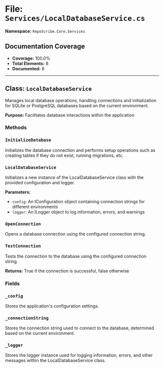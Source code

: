# File: `Services/LocalDatabaseService.cs`

**Namespace:** `RepoScribe.Core.Services`

## Documentation Coverage

- **Coverage:** 100.0%
- **Total Elements:** 8
- **Documented:** 8

---

## Class: `LocalDatabaseService`

Manages local database operations, handling connections and initialization for SQLite or PostgreSQL databases based on the current environment.

**Purpose:** Facilitates database interactions within the application

### Methods

  ### `InitializeDatabase`

  Initializes the database connection and performs setup operations such as creating tables if they do not exist, running migrations, etc.

  ### `LocalDatabaseService`

  Initializes a new instance of the LocalDatabaseService class with the provided configuration and logger.

  **Parameters:**
  - `config`: An IConfiguration object containing connection strings for different environments
  - `logger`: An ILogger object to log information, errors, and warnings

  ### `OpenConnection`

  Opens a database connection using the configured connection string.

  ### `TestConnection`

  Tests the connection to the database using the configured connection string.

  **Returns:** True if the connection is successful, false otherwise

### Fields

  ### `_config`

  Stores the application's configuration settings.

  ### `_connectionString`

  Stores the connection string used to connect to the database, determined based on the current environment.

  ### `_logger`

  Stores the logger instance used for logging information, errors, and other messages within the LocalDatabaseService class.

